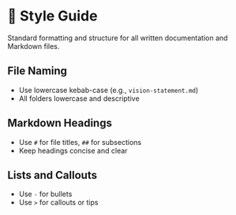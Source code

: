 # 🎨 Style Guide

Standard formatting and structure for all written documentation and Markdown files.

## File Naming
- Use lowercase kebab-case (e.g., `vision-statement.md`)
- All folders lowercase and descriptive

## Markdown Headings
- Use `#` for file titles, `##` for subsections
- Keep headings concise and clear

## Lists and Callouts
- Use `-` for bullets
- Use `>` for callouts or tips
